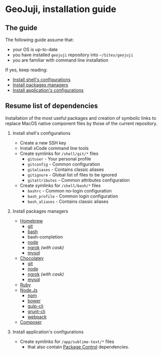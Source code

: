 # GeoJuji, installation guide


## The guide

The following guide assume that:
- your OS is up-to-date
- you have installed `geojuji` repository into `~/Sites/geojuji`
- you are familiar with command line installation


If yes, keep reading:
- [Install shell's configurations](./install-shell.md)
- [Install packages managers](./install-pkgs.md)
- [Install application's configurations](./install-app.md)



## Resume list of dependencies

Installation of the most useful packages and creation of symbolic links to replace MacOS native component files by those of the current repository.

1. Install shell's configurations
    - Create a new SSH key
    - Install xCode command line tools
    - Create symlinks for `/shell/git/*` files
        + `gituser` - Your personal profile
        + `gitconfig` - Common configuration
        + `gitaliases` - Contains classic aliases
        + `gitignore` - Global list of files to be ignored
        + `gitattributes` - Common attributes configuration
    - Create symlinks for `/shell/bash/*` files
        + `bashrc` - Common no-login configuration
        + `bash_profile` - Common login configuration
        + `bash_aliases` - Contains classic aliases

2. Install packages managers
    - [Homebrew](http://brew.sh/)
        + [git](http://git-scm.com/)
        + [bash](https://www.gnu.org/software/bash/)
        + bash-completion
        + [node](http://nodejs.org/)
        + [ngrok](https://ngrok.com/) *(with cask)*
        + [mysql](https://dev.mysql.com/doc/refman/5.7/en/)
    - [Chocolatey](https://chocolatey.org/)
        + [git](http://git-scm.com/)
        + [node](http://nodejs.org/)
        + [ngrok](https://ngrok.com/) *(with cask)*
        + [mysql](https://dev.mysql.com/doc/refman/5.7/en/)
    - [Ruby](https://www.ruby-lang.org/)
    - [Node.Js](http://nodejs.org/)
        + [npm](https://www.npmjs.com/)
        + [bower](https://bower.io/)
        + [gulp-cli](https://github.com/gulpjs/gulp-cli/)
        + [grunt-cli](https://gruntjs.com/)
        + [webpack](https://webpack.github.io/)
    - [Composer](https://getcomposer.org/)

3. Install application's configurations
    - Create symlinks for `/app/sublime-text/*` files
        + that also contain [Package Control](https://packagecontrol.io/) dependencies.
